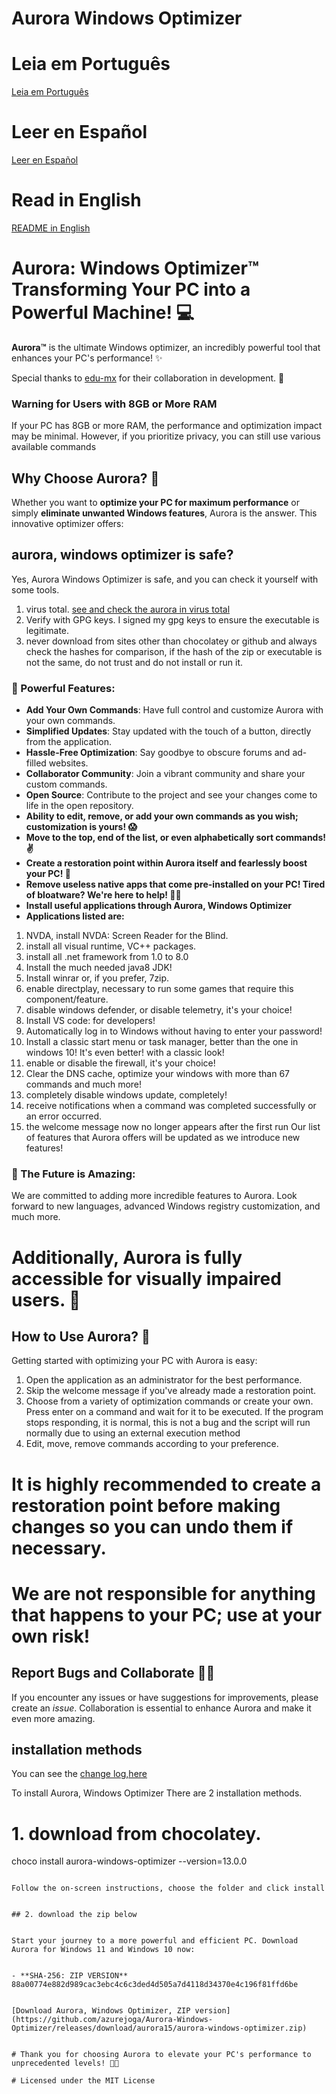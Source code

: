 # Aurora Windows Optimizer

# Leia em Português 
[Leia em Português](https://github.com/azurejoga/Aurora-Windows-Optimizer/blob/aurora/readme-pt-br.md)

# Leer en Español
[Leer en Español](https://github.com/azurejoga/Aurora-Windows-Optimizer/blob/aurora/readme_es.md)

# Read in English
[README in English](https://github.com/azurejoga/Aurora-Windows-Optimizer/blob/aurora/readme.md)

# Aurora: Windows Optimizer™ Transforming Your PC into a Powerful Machine! 💻



**Aurora™** is the ultimate Windows optimizer, an incredibly powerful tool that enhances your PC's performance! ✨

Special thanks to [edu-mx](https://github.com/edu-mx) for their collaboration in development. 🙌

### Warning for Users with 8GB or More RAM
If your PC has 8GB or more RAM, the performance and optimization impact may be minimal. However, if you prioritize privacy, you can still use various available commands

## Why Choose Aurora? 🤔

Whether you want to **optimize your PC for maximum performance** or simply **eliminate unwanted Windows features**, Aurora is the answer. This innovative optimizer offers:


## aurora, windows optimizer is safe?
Yes, Aurora Windows Optimizer is safe, and you can check it yourself with some tools.
1. virus total. [see and check the aurora in virus total](https://www.virustotal.com/gui/file/88a00774e882d989cac3ebc4c6c3ded4d505a7d4118d34370e4c196f81ffd6be?nocache=1)
2. Verify with GPG keys. I signed my gpg keys to ensure the executable is legitimate.
3. never download from sites other than chocolatey or github and always check the hashes for comparison, if the hash of the zip or executable is not the same, do not trust and do not install or run it.

### 🌄 Powerful Features:

- **Add Your Own Commands**: Have full control and customize Aurora with your own commands.
- **Simplified Updates**: Stay updated with the touch of a button, directly from the application.
- **Hassle-Free Optimization**: Say goodbye to obscure forums and ad-filled websites.
- **Collaborator Community**: Join a vibrant community and share your custom commands.
- **Open Source**: Contribute to the project and see your changes come to life in the open repository.
- **Ability to edit, remove, or add your own commands as you wish; customization is yours! 😱**
- **Move to the top, end of the list, or even alphabetically sort commands! ✌**
- **Create a restoration point within Aurora itself and fearlessly boost your PC! 👏**
- **Remove useless native apps that come pre-installed on your PC! Tired of bloatware? We're here to help! 🐱‍🎁**
- **Install useful applications through Aurora, Windows Optimizer**
- **Applications listed are:**
1. NVDA, install NVDA: Screen Reader for the Blind.
2. install all visual runtime, VC++ packages.
3. install all .net framework from 1.0 to 8.0
4. Install the much needed java8 JDK!
5. Install winrar or, if you prefer, 7zip.
6. enable directplay, necessary to run some games that require this component/feature.
7. disable windows defender, or disable telemetry, it's your choice!
8. Install VS code: for developers!
9. Automatically log in to Windows without having to enter your password!
10. Install a classic start menu or task manager, better than the one in windows 10! It's even better! with a classic look!
11. enable or disable the firewall, it's your choice!
12. Clear the DNS cache, optimize your windows with more than 67 commands and much more!
13. completely disable windows update, completely!
14. receive notifications when a command was completed successfully or an error occurred.
15. the welcome message now no longer appears after the first run
Our list of features that Aurora offers will be updated as we introduce new features!

### 🌟 The Future is Amazing:

We are committed to adding more incredible features to Aurora. Look forward to new languages, advanced Windows registry customization, and much more. 
# Additionally, Aurora is fully accessible for visually impaired users. 🌌

## How to Use Aurora? 🚀

Getting started with optimizing your PC with Aurora is easy:

1. Open the application as an administrator for the best performance.
2. Skip the welcome message if you've already made a restoration point.
3. Choose from a variety of optimization commands or create your own. Press enter on a command and wait for it to be executed. If the program stops responding, it is normal, this is not a bug and the script will run normally due to using an external execution method
4. Edit, move, remove commands according to your preference.

# It is highly recommended to create a restoration point before making changes so you can undo them if necessary.

# We are not responsible for anything that happens to your PC; use at your own risk!

## Report Bugs and Collaborate 🐞😻

If you encounter any issues or have suggestions for improvements, please create an *issue*. Collaboration is essential to enhance Aurora and make it even more amazing.

## installation methods
You can see the [change log,here](https://github.com/azurejoga/Aurora-Windows-Optimizer/blob/aurora/changelog.md)


To install Aurora, Windows Optimizer
There are 2 installation methods.


# 1. download from chocolatey.


choco install aurora-windows-optimizer --version=13.0.0
```

Follow the on-screen instructions, choose the folder and click install


## 2. download the zip below


Start your journey to a more powerful and efficient PC. Download Aurora for Windows 11 and Windows 10 now:


- **SHA-256: ZIP VERSION** 88a00774e882d989cac3ebc4c6c3ded4d505a7d4118d34370e4c196f81ffd6be


[Download Aurora, Windows Optimizer, ZIP version](https://github.com/azurejoga/Aurora-Windows-Optimizer/releases/download/aurora15/aurora-windows-optimizer.zip)


# Thank you for choosing Aurora to elevate your PC's performance to unprecedented levels! 💪✨

# Licensed under the MIT License
